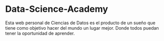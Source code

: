# Data-Science-Academy
Esta web personal de Ciencias de Datos es el producto de un sueño que tiene como objetivo hacer del mundo un lugar mejor. Donde todos puedan tener la oportunidad de aprender.
